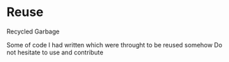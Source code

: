 # Reuse
Recycled Garbage 

Some of code I had written which were throught to be reused somehow
Do not hesitate to use and contribute 
